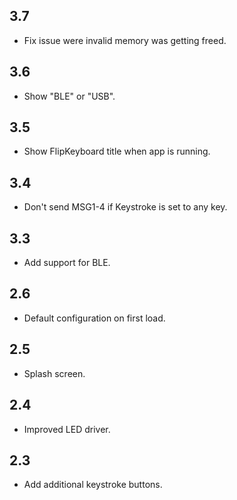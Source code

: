 ## 3.7
 - Fix issue were invalid memory was getting freed.
## 3.6
 - Show "BLE" or "USB".
## 3.5
 - Show FlipKeyboard title when app is running.
## 3.4
 - Don't send MSG1-4 if Keystroke is set to any key.
## 3.3
 - Add support for BLE.
## 2.6
 - Default configuration on first load.
## 2.5
 - Splash screen.
## 2.4
 - Improved LED driver.
## 2.3
 - Add additional keystroke buttons.
